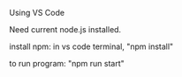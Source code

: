Using VS Code

Need current node.js installed.

install npm:
in vs code terminal, "npm install"

to run program:
"npm run start"

